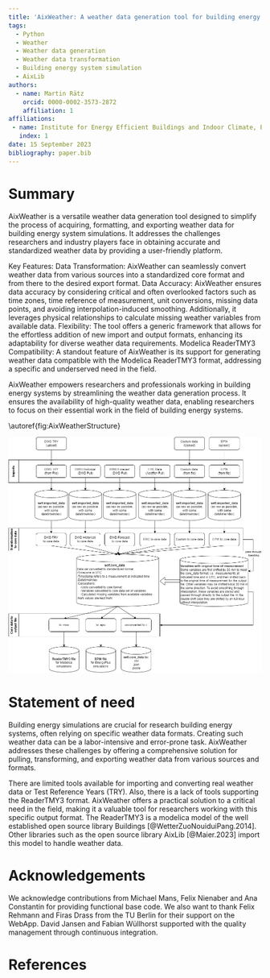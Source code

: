 ```yaml
---
title: 'AixWeather: A weather data generation tool for building energy system simulations. Pull, Transform, Export.'
tags:
  - Python
  - Weather
  - Weather data generation
  - Weather data transformation
  - Building energy system simulation
  - AixLib
authors:
  - name: Martin Rätz
    orcid: 0000-0002-3573-2872
    affiliation: 1
affiliations:
 - name: Institute for Energy Efficient Buildings and Indoor Climate, E.ON Energy Research Center, RWTH Aachen University, Germany
   index: 1
date: 15 September 2023
bibliography: paper.bib
---
```


# Summary

AixWeather is a versatile weather data generation tool designed to simplify the process of acquiring, 
formatting, and exporting weather data for building energy system simulations. 
It addresses the challenges researchers and industry players face in obtaining accurate and standardized weather 
data by providing a user-friendly platform.

Key Features:
Data Transformation: AixWeather can seamlessly convert weather data from various sources into a 
standardized core format and from there to the desired export format.
Data Accuracy: AixWeather ensures data accuracy by considering critical and often overlooked factors such as time zones, 
time reference of measurement, 
unit conversions, missing data points, and avoiding interpolation-induced smoothing. Additionally, 
it leverages physical relationships to calculate missing weather variables from available data.
Flexibility: The tool offers a generic framework that allows for the effortless addition of 
new import and output formats, enhancing its adaptability for diverse weather data requirements.
Modelica ReaderTMY3 Compatibility: A standout feature of AixWeather is its support for generating weather data 
compatible with the Modelica ReaderTMY3 format, addressing a specific and underserved need in the field.

AixWeather empowers researchers and professionals working in building energy systems by streamlining 
the weather data generation process. It ensures the availability of high-quality weather data, enabling researchers 
to focus on their essential work in the field of building energy systems.

\autoref{fig:AixWeatherStructure}

![Structure of AixWeather.\label{fig:AixWeatherStructure}](docs/Overview_WeatherTool.drawio.png)

# Statement of need

Building energy simulations are crucial for research building energy systems, 
often relying on specific weather data formats. Creating such weather data can be a 
labor-intensive and error-prone task. AixWeather addresses these challenges by offering 
a comprehensive solution for pulling, transforming, and exporting weather data from various sources and formats.

There are limited tools available for importing and converting real weather data or Test Reference Years (TRY). 
Also, there is a lack of tools supporting the ReaderTMY3 format.
AixWeather offers a practical solution to a critical need in the field, making it a 
valuable tool for researchers working with this specific output format.
The ReaderTMY3 is a modelica model of the well established open source library Buildings
[@WetterZuoNouiduiPang.2014].
Other libraries such as the open source library AixLib [@Maier.2023] import this model
to handle weather data.

# Acknowledgements

We acknowledge contributions from Michael Mans, Felix Nienaber and Ana Constantin for providing functional base code.
We also want to thank Felix Rehmann and Firas Drass from the TU Berlin for their support on the WebApp.
David Jansen and Fabian Wüllhorst supported with the quality management through continuous integration.

# References